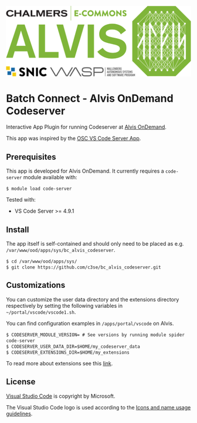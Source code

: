 ![Alvis](alvis_logo.svg)
# Batch Connect - Alvis OnDemand Codeserver

Interactive App Plugin for running Codeserver at [Alvis OnDemand](https://portal.c3se.chalmers.se).

This app was inspired by the [OSC VS Code Server App](https://github.com/OSC/bc_osc_codeserver).

## Prerequisites

This app is developed for Alvis OnDemand. It currently requires a `code-server`
module available with:

```
$ module load code-server
```

Tested with:
* VS Code Server >= 4.9.1

## Install
The app itself is self-contained and should only need to be placed as e.g.
`/var/www/ood/apps/sys/bc_alvis_codeserver`.

```
$ cd /var/www/ood/apps/sys/
$ git clone https://github.com/c3se/bc_alvis_codeserver.git
```

## Customizations
You can customize the user data directory and the extensions directory
respectively by setting the following variables in
`~/portal/vscode/vscode1.sh`.

You can find configuration examples in `/apps/portal/vscode` on Alvis.

```
$ CODESERVER_MODULE_VERSION= # See versions by running module spider code-server
$ CODESERVER_USER_DATA_DIR=$HOME/my_codeserver_data
$ CODESERVER_EXTENSIONS_DIR=$HOME/my_extensions
```
To read more about extensions see this [link](https://code.visualstudio.com/docs/editor/extension-marketplace).

## License
[Visual Studio Code](https://github.com/microsoft/vscode) is copyright by Microsoft.

The Visual Studio Code logo is used according to the [Icons and name usage guidelines](https://code.visualstudio.com/brand).
